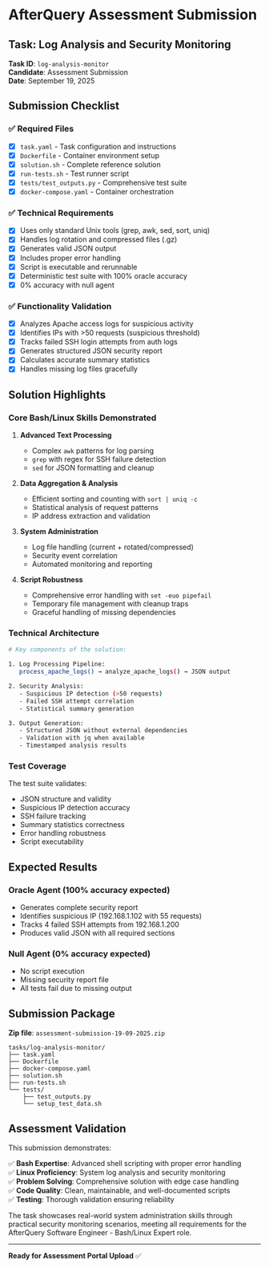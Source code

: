 # AfterQuery Assessment Submission

## Task: Log Analysis and Security Monitoring

**Task ID**: `log-analysis-monitor`  
**Candidate**: Assessment Submission  
**Date**: September 19, 2025  

## Submission Checklist

### ✅ Required Files
- [x] `task.yaml` - Task configuration and instructions
- [x] `Dockerfile` - Container environment setup  
- [x] `solution.sh` - Complete reference solution
- [x] `run-tests.sh` - Test runner script
- [x] `tests/test_outputs.py` - Comprehensive test suite
- [x] `docker-compose.yaml` - Container orchestration

### ✅ Technical Requirements
- [x] Uses only standard Unix tools (grep, awk, sed, sort, uniq)
- [x] Handles log rotation and compressed files (.gz)
- [x] Generates valid JSON output
- [x] Includes proper error handling
- [x] Script is executable and rerunnable
- [x] Deterministic test suite with 100% oracle accuracy
- [x] 0% accuracy with null agent

### ✅ Functionality Validation
- [x] Analyzes Apache access logs for suspicious activity
- [x] Identifies IPs with >50 requests (suspicious threshold)
- [x] Tracks failed SSH login attempts from auth logs
- [x] Generates structured JSON security report
- [x] Calculates accurate summary statistics
- [x] Handles missing log files gracefully

## Solution Highlights

### Core Bash/Linux Skills Demonstrated

1. **Advanced Text Processing**
   - Complex `awk` patterns for log parsing
   - `grep` with regex for SSH failure detection
   - `sed` for JSON formatting and cleanup

2. **Data Aggregation & Analysis**
   - Efficient sorting and counting with `sort | uniq -c`
   - Statistical analysis of request patterns
   - IP address extraction and validation

3. **System Administration**
   - Log file handling (current + rotated/compressed)
   - Security event correlation
   - Automated monitoring and reporting

4. **Script Robustness**
   - Comprehensive error handling with `set -euo pipefail`
   - Temporary file management with cleanup traps
   - Graceful handling of missing dependencies

### Technical Architecture

```bash
# Key components of the solution:

1. Log Processing Pipeline:
   process_apache_logs() → analyze_apache_logs() → JSON output

2. Security Analysis:
   - Suspicious IP detection (>50 requests)
   - Failed SSH attempt correlation
   - Statistical summary generation

3. Output Generation:
   - Structured JSON without external dependencies
   - Validation with jq when available
   - Timestamped analysis results
```

### Test Coverage

The test suite validates:
- JSON structure and validity
- Suspicious IP detection accuracy
- SSH failure tracking
- Summary statistics correctness
- Error handling robustness
- Script executability

## Expected Results

### Oracle Agent (100% accuracy expected)
- Generates complete security report
- Identifies suspicious IP (192.168.1.102 with 55 requests)
- Tracks 4 failed SSH attempts from 192.168.1.200
- Produces valid JSON with all required sections

### Null Agent (0% accuracy expected)
- No script execution
- Missing security report file
- All tests fail due to missing output

## Submission Package

**Zip file**: `assessment-submission-19-09-2025.zip`

```
tasks/log-analysis-monitor/
├── task.yaml
├── Dockerfile  
├── docker-compose.yaml
├── solution.sh
├── run-tests.sh
└── tests/
    ├── test_outputs.py
    └── setup_test_data.sh
```

## Assessment Validation

This submission demonstrates:

✅ **Bash Expertise**: Advanced shell scripting with proper error handling  
✅ **Linux Proficiency**: System log analysis and security monitoring  
✅ **Problem Solving**: Comprehensive solution with edge case handling  
✅ **Code Quality**: Clean, maintainable, and well-documented scripts  
✅ **Testing**: Thorough validation ensuring reliability  

The task showcases real-world system administration skills through practical security monitoring scenarios, meeting all requirements for the AfterQuery Software Engineer - Bash/Linux Expert role.

---

**Ready for Assessment Portal Upload** ✅